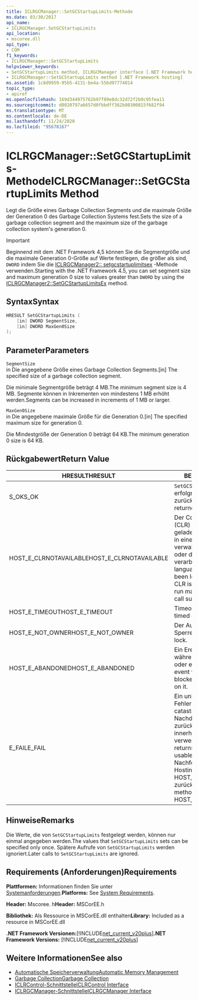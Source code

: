 ```yaml
---
title: ICLRGCManager::SetGCStartupLimits-Methode
ms.date: 03/30/2017
api_name:
- ICLRGCManager.SetGCStartupLimits
api_location:
- mscoree.dll
api_type:
- COM
f1_keywords:
- ICLRGCManager::SetGCStartupLimits
helpviewer_keywords:
- SetGCStartupLimits method, ICLRGCManager interface [.NET Framework hosting]
- ICLRGCManager::SetGCStartupLimits method [.NET Framework hosting]
ms.assetid: 1c8d9959-95b5-4131-be4a-556d97774014
topic_type:
- apiref
ms.openlocfilehash: 169d344975762b97f89e8dc32d72f2b9c95fea11
ms.sourcegitcommit: d8020797a6657d0fbbdff362b80300815f682f94
ms.translationtype: MT
ms.contentlocale: de-DE
ms.lasthandoff: 11/24/2020
ms.locfileid: "95678167"
---
```

# <a name="iclrgcmanagersetgcstartuplimits-method"></a><span data-ttu-id="7ab35-102">ICLRGCManager::SetGCStartupLimits-Methode</span><span class="sxs-lookup"><span data-stu-id="7ab35-102">ICLRGCManager::SetGCStartupLimits Method</span></span>

<span data-ttu-id="7ab35-103">Legt die Größe eines Garbage Collection Segments und die maximale Größe der Generation 0 des Garbage Collection Systems fest.</span><span class="sxs-lookup"><span data-stu-id="7ab35-103">Sets the size of a garbage collection segment and the maximum size of the garbage collection system's generation 0.</span></span>  
  
> [!IMPORTANT]
> <span data-ttu-id="7ab35-104">Beginnend mit dem .NET Framework 4,5 können Sie die Segmentgröße und die maximale Generation 0-Größe auf Werte festlegen, die größer als sind, `DWORD` indem Sie die [ICLRGCManager2:: setgcstartuplimitsex](iclrgcmanager2-setgcstartuplimitsex-method.md) -Methode verwenden.</span><span class="sxs-lookup"><span data-stu-id="7ab35-104">Starting with the .NET Framework 4.5, you can set segment size and maximum generation 0 size to values greater than `DWORD` by using the [ICLRGCManager2::SetGCStartupLimitsEx](iclrgcmanager2-setgcstartuplimitsex-method.md) method.</span></span>  
  
## <a name="syntax"></a><span data-ttu-id="7ab35-105">Syntax</span><span class="sxs-lookup"><span data-stu-id="7ab35-105">Syntax</span></span>  
  
```cpp  
HRESULT SetGCStartupLimits (  
    [in] DWORD SegmentSize,
    [in] DWORD MaxGen0Size  
);  
```  
  
## <a name="parameters"></a><span data-ttu-id="7ab35-106">Parameter</span><span class="sxs-lookup"><span data-stu-id="7ab35-106">Parameters</span></span>  

 `SegmentSize`  
 <span data-ttu-id="7ab35-107">in Die angegebene Größe eines Garbage Collection Segments.</span><span class="sxs-lookup"><span data-stu-id="7ab35-107">[in] The specified size of a garbage collection segment.</span></span>  
  
 <span data-ttu-id="7ab35-108">Die minimale Segmentgröße beträgt 4 MB.</span><span class="sxs-lookup"><span data-stu-id="7ab35-108">The minimum segment size is 4 MB.</span></span> <span data-ttu-id="7ab35-109">Segmente können in Inkrementen von mindestens 1 MB erhöht werden.</span><span class="sxs-lookup"><span data-stu-id="7ab35-109">Segments can be increased in increments of 1 MB or larger.</span></span>  
  
 `MaxGen0Size`  
 <span data-ttu-id="7ab35-110">in Die angegebene maximale Größe für die Generation 0.</span><span class="sxs-lookup"><span data-stu-id="7ab35-110">[in] The specified maximum size for generation 0.</span></span>  
  
 <span data-ttu-id="7ab35-111">Die Mindestgröße der Generation 0 beträgt 64 KB.</span><span class="sxs-lookup"><span data-stu-id="7ab35-111">The minimum generation 0 size is 64 KB.</span></span>  
  
## <a name="return-value"></a><span data-ttu-id="7ab35-112">Rückgabewert</span><span class="sxs-lookup"><span data-stu-id="7ab35-112">Return Value</span></span>  
  
|<span data-ttu-id="7ab35-113">HRESULT</span><span class="sxs-lookup"><span data-stu-id="7ab35-113">HRESULT</span></span>|<span data-ttu-id="7ab35-114">BESCHREIBUNG</span><span class="sxs-lookup"><span data-stu-id="7ab35-114">Description</span></span>|  
|-------------|-----------------|  
|<span data-ttu-id="7ab35-115">S_OK</span><span class="sxs-lookup"><span data-stu-id="7ab35-115">S_OK</span></span>|<span data-ttu-id="7ab35-116">`SetGCStartupLimits` wurde erfolgreich zurückgegeben.</span><span class="sxs-lookup"><span data-stu-id="7ab35-116">`SetGCStartupLimits` returned successfully.</span></span>|  
|<span data-ttu-id="7ab35-117">HOST_E_CLRNOTAVAILABLE</span><span class="sxs-lookup"><span data-stu-id="7ab35-117">HOST_E_CLRNOTAVAILABLE</span></span>|<span data-ttu-id="7ab35-118">Der Common Language Runtime (CLR) wurde nicht in einen Prozess geladen, oder die CLR befindet sich in einem Zustand, in dem Sie verwalteten Code nicht ausführen oder den-Befehl nicht erfolgreich verarbeiten kann.</span><span class="sxs-lookup"><span data-stu-id="7ab35-118">The common language runtime (CLR) has not been loaded into a process, or the CLR is in a state in which it cannot run managed code or process the call successfully.</span></span>|  
|<span data-ttu-id="7ab35-119">HOST_E_TIMEOUT</span><span class="sxs-lookup"><span data-stu-id="7ab35-119">HOST_E_TIMEOUT</span></span>|<span data-ttu-id="7ab35-120">Timeout des Aufrufes.</span><span class="sxs-lookup"><span data-stu-id="7ab35-120">The call timed out.</span></span>|  
|<span data-ttu-id="7ab35-121">HOST_E_NOT_OWNER</span><span class="sxs-lookup"><span data-stu-id="7ab35-121">HOST_E_NOT_OWNER</span></span>|<span data-ttu-id="7ab35-122">Der Aufrufer ist nicht Besitzer der Sperre.</span><span class="sxs-lookup"><span data-stu-id="7ab35-122">The caller does not own the lock.</span></span>|  
|<span data-ttu-id="7ab35-123">HOST_E_ABANDONED</span><span class="sxs-lookup"><span data-stu-id="7ab35-123">HOST_E_ABANDONED</span></span>|<span data-ttu-id="7ab35-124">Ein Ereignis wurde abgebrochen, während ein blockierter Thread oder eine Fiber darauf wartete.</span><span class="sxs-lookup"><span data-stu-id="7ab35-124">An event was canceled while a blocked thread or fiber was waiting on it.</span></span>|  
|<span data-ttu-id="7ab35-125">E_FAIL</span><span class="sxs-lookup"><span data-stu-id="7ab35-125">E_FAIL</span></span>|<span data-ttu-id="7ab35-126">Ein unbekannter schwerwiegender Fehler ist aufgetreten.</span><span class="sxs-lookup"><span data-stu-id="7ab35-126">An unknown catastrophic failure occurred.</span></span> <span data-ttu-id="7ab35-127">Nachdem eine Methode E_FAIL zurückgegeben hat, kann die CLR innerhalb des Prozesses nicht mehr verwendet werden.</span><span class="sxs-lookup"><span data-stu-id="7ab35-127">After a method returns E_FAIL, the CLR is no longer usable within the process.</span></span> <span data-ttu-id="7ab35-128">Nachfolgende Aufrufe von Hostingmethoden geben HOST_E_CLRNOTAVAILABLE zurück.</span><span class="sxs-lookup"><span data-stu-id="7ab35-128">Subsequent calls to hosting methods return HOST_E_CLRNOTAVAILABLE.</span></span>|  
  
## <a name="remarks"></a><span data-ttu-id="7ab35-129">Hinweise</span><span class="sxs-lookup"><span data-stu-id="7ab35-129">Remarks</span></span>  

 <span data-ttu-id="7ab35-130">Die Werte, die von `SetGCStartupLimits` festgelegt werden, können nur einmal angegeben werden.</span><span class="sxs-lookup"><span data-stu-id="7ab35-130">The values that `SetGCStartupLimits` sets can be specified only once.</span></span> <span data-ttu-id="7ab35-131">Spätere Aufrufe von `SetGCStartupLimits` werden ignoriert.</span><span class="sxs-lookup"><span data-stu-id="7ab35-131">Later calls to `SetGCStartupLimits` are ignored.</span></span>  
  
## <a name="requirements"></a><span data-ttu-id="7ab35-132">Requirements (Anforderungen)</span><span class="sxs-lookup"><span data-stu-id="7ab35-132">Requirements</span></span>  

 <span data-ttu-id="7ab35-133">**Plattformen:** Informationen finden Sie unter [Systemanforderungen](../../get-started/system-requirements.md).</span><span class="sxs-lookup"><span data-stu-id="7ab35-133">**Platforms:** See [System Requirements](../../get-started/system-requirements.md).</span></span>  
  
 <span data-ttu-id="7ab35-134">**Header:** Mscoree. h</span><span class="sxs-lookup"><span data-stu-id="7ab35-134">**Header:** MSCorEE.h</span></span>  
  
 <span data-ttu-id="7ab35-135">**Bibliothek:** Als Ressource in MSCorEE.dll enthalten</span><span class="sxs-lookup"><span data-stu-id="7ab35-135">**Library:** Included as a resource in MSCorEE.dll</span></span>  
  
 <span data-ttu-id="7ab35-136">**.NET Framework Versionen:**[!INCLUDE[net_current_v20plus](../../../../includes/net-current-v20plus-md.md)]</span><span class="sxs-lookup"><span data-stu-id="7ab35-136">**.NET Framework Versions:** [!INCLUDE[net_current_v20plus](../../../../includes/net-current-v20plus-md.md)]</span></span>  
  
## <a name="see-also"></a><span data-ttu-id="7ab35-137">Weitere Informationen</span><span class="sxs-lookup"><span data-stu-id="7ab35-137">See also</span></span>

- [<span data-ttu-id="7ab35-138">Automatische Speicherverwaltung</span><span class="sxs-lookup"><span data-stu-id="7ab35-138">Automatic Memory Management</span></span>](../../../standard/automatic-memory-management.md)
- [<span data-ttu-id="7ab35-139">Garbage Collection</span><span class="sxs-lookup"><span data-stu-id="7ab35-139">Garbage Collection</span></span>](../../../standard/garbage-collection/index.md)
- [<span data-ttu-id="7ab35-140">ICLRControl-Schnittstelle</span><span class="sxs-lookup"><span data-stu-id="7ab35-140">ICLRControl Interface</span></span>](iclrcontrol-interface.md)
- [<span data-ttu-id="7ab35-141">ICLRGCManager-Schnittstelle</span><span class="sxs-lookup"><span data-stu-id="7ab35-141">ICLRGCManager Interface</span></span>](iclrgcmanager-interface.md)
